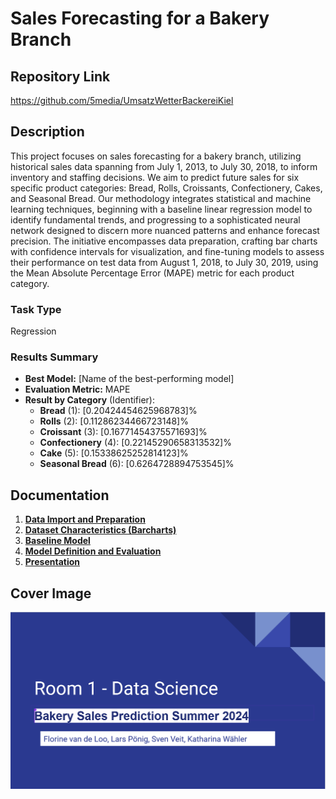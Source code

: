 # Sales Forecasting for a Bakery Branch

## Repository Link

https://github.com/5media/UmsatzWetterBackereiKiel


## Description

This project focuses on sales forecasting for a bakery branch, utilizing historical sales data spanning from July 1, 2013, to July 30, 2018, to inform inventory and staffing decisions. We aim to predict future sales for six specific product categories: Bread, Rolls, Croissants, Confectionery, Cakes, and Seasonal Bread. Our methodology integrates statistical and machine learning techniques, beginning with a baseline linear regression model to identify fundamental trends, and progressing to a sophisticated neural network designed to discern more nuanced patterns and enhance forecast precision. The initiative encompasses data preparation, crafting bar charts with confidence intervals for visualization, and fine-tuning models to assess their performance on test data from August 1, 2018, to July 30, 2019, using the Mean Absolute Percentage Error (MAPE) metric for each product category.

### Task Type

Regression

### Results Summary

-   **Best Model:** [Name of the best-performing model]
-   **Evaluation Metric:** MAPE
-   **Result by Category** (Identifier):
    -   **Bread** (1): [0.20424454625968783]%
    -   **Rolls** (2): [0.11286234466723148]%
    -   **Croissant** (3): [0.16771454375571693]%
    -   **Confectionery** (4): [0.22145290658313532]%
    -   **Cake** (5): [0.15338625252814123]%
    -   **Seasonal Bread** (6): [0.6264728894753545]%

## Documentation

1.  [**Data Import and Preparation**](0_DataPreparation/)
3.  [**Dataset Characteristics (Barcharts)**](1_DatasetCharacteristics/)
4.  [**Baseline Model**](2_BaselineModel/)
5.  [**Model Definition and Evaluation**](3_Model/)
6.  [**Presentation**](4_Presentation/README.md)

## Cover Image

![](/CoverImage/Room_1_Praesentation.PNG)
